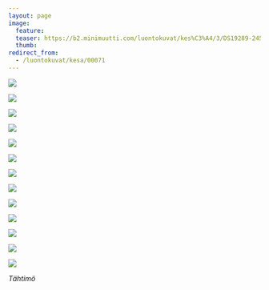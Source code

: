 ```yaml
---
layout: page
image:
  feature:
  teaser: https://b2.minimuutti.com/luontokuvat/kes%C3%A4/3/DS19289-245px.jpg
  thumb:
redirect_from:
  - /luontokuvat/kesa/00071
---
```


![](https://b2.minimuutti.com/luontokuvat/kes%C3%A4/3/DS19272-800px.jpg)

![](https://b2.minimuutti.com/luontokuvat/kes%C3%A4/3/DS19279-800px.jpg)

![](https://b2.minimuutti.com/luontokuvat/kes%C3%A4/3/DS19283-800px.jpg)

![](https://b2.minimuutti.com/luontokuvat/kes%C3%A4/3/DS19284-800px.jpg)

![](https://b2.minimuutti.com/luontokuvat/kes%C3%A4/3/DS19289-800px.jpg)

![](https://b2.minimuutti.com/luontokuvat/kes%C3%A4/3/DS19293-800px.jpg)

![](https://b2.minimuutti.com/luontokuvat/kes%C3%A4/3/DS19298-800px.jpg)

![](https://b2.minimuutti.com/luontokuvat/kes%C3%A4/3/DS19302-800px.jpg)

![](https://b2.minimuutti.com/luontokuvat/kes%C3%A4/3/DS19305-800px.jpg)

![](https://b2.minimuutti.com/luontokuvat/kes%C3%A4/3/DS19308-800px.jpg)

![](https://b2.minimuutti.com/luontokuvat/kes%C3%A4/12/DS59225-800px.jpg)

![](https://b2.minimuutti.com/luontokuvat/kes%C3%A4/12/DS59257-800px.jpg)

![](https://b2.minimuutti.com/luontokuvat/kes%C3%A4/12/DS59250-800px.jpg)

*Tähtimö*
